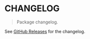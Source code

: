 # CHANGELOG

> Package changelog.

See [GitHub Releases](https://github.com/stdlib-js/utils-nonenumerable-property-symbols/releases) for the changelog.